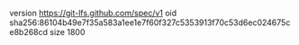 version https://git-lfs.github.com/spec/v1
oid sha256:86104b49e7f35a583a1ee1e7f60f327c5353913f70c53d6ec024675ce8b268cd
size 1800
